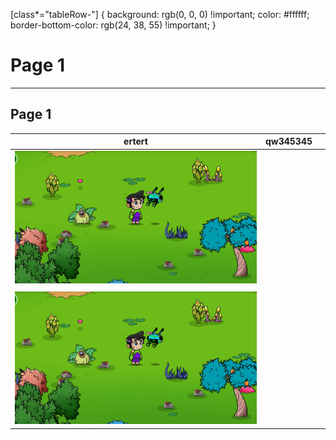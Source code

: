 [class*="tableRow-"] { 
  background: rgb(0, 0, 0) !important;
  color: #ffffff;
  border-bottom-color: rgb(24, 38, 55) !important;
}
# Page 1

***

## Page 1

<table><thead><tr><th>ertert</th><th>qw345345</th><th data-hidden></th></tr></thead><tbody><tr><td><img src=".gitbook/assets/Captura de pantalla 2022-10-18 112614.png" alt=""></td><td></td><td></td></tr><tr><td></td><td></td><td></td></tr><tr><td><img src=".gitbook/assets/Captura de pantalla 2022-10-18 112614.png" alt=""></td><td></td><td></td></tr></tbody></table>

<img src=".gitbook/assets/file.drawing.svg" alt="" class="gitbook-drawing">
